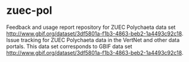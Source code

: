 # zuec-pol
Feedback and usage report repository for ZUEC Polychaeta data set http://www.gbif.org/dataset/3df5801a-f1b3-4863-beb2-1a4493c92c18.
Issue tracking for ZUEC Polychaeta data in the VertNet and other data portals. This data set corresponds to GBIF data set http://www.gbif.org/dataset/3df5801a-f1b3-4863-beb2-1a4493c92c18.

